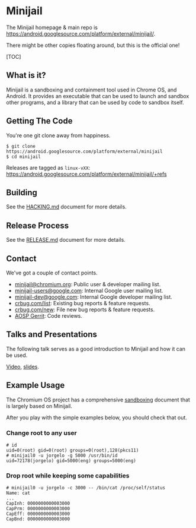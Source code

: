 # Minijail

The Minijail homepage & main repo is
https://android.googlesource.com/platform/external/minijail/.

There might be other copies floating around, but this is the official one!

[TOC]

## What is it?

Minijail is a sandboxing and containment tool used in Chrome OS, and Android.
It provides an executable that can be used to launch and sandbox other programs,
and a library that can be used by code to sandbox itself.

## Getting The Code

You're one git clone away from happiness.

```
$ git clone https://android.googlesource.com/platform/external/minijail
$ cd minijail
```

Releases are tagged as `linux-vXX`:
https://android.googlesource.com/platform/external/minijail/+refs

## Building

See the [HACKING.md](./HACKING.md) document for more details.

## Release Process

See the [RELEASE.md](./RELEASE.md) document for more details.

## Contact

We've got a couple of contact points.

* [minijail@chromium.org]: Public user & developer mailing list.
* [minijail-users@google.com]: Internal Google user mailing list.
* [minijail-dev@google.com]: Internal Google developer mailing list.
* [crbug.com/list]: Existing bug reports & feature requests.
* [crbug.com/new]: File new bug reports & feature requests.
* [AOSP Gerrit]: Code reviews.

[minijail@chromium.org]: https://groups.google.com/a/chromium.org/forum/#!forum/minijail
[minijail-users@google.com]: https://groups.google.com/a/google.com/forum/#!forum/minijail-users
[minijail-dev@google.com]: https://groups.google.com/a/google.com/forum/#!forum/minijail-dev
[crbug.com/list]: https://crbug.com/?q=component:OS>Systems>Minijail
[crbug.com/new]: https://bugs.chromium.org/p/chromium/issues/entry?components=OS>Systems>Minijail
[AOSP Gerrit]: https://android-review.googlesource.com/q/project:platform/external/minijail

## Talks and Presentations

The following talk serves as a good introduction to Minijail and how it can be used.

[Video](https://drive.google.com/file/d/0BwPS_JpKyELWZTFBcTVsa1hhYjA/preview),
[slides](https://docs.google.com/presentation/d/1r6LpvDZtYrsl7ryOV4HtpUR-phfCLRL6PA-chcL1Kno/present).

## Example Usage

The Chromium OS project has a comprehensive
[sandboxing](https://chromium.googlesource.com/chromiumos/docs/+/master/sandboxing.md)
document that is largely based on Minijail.

After you play with the simple examples below, you should check that out.

### Change root to any user

```
# id
uid=0(root) gid=0(root) groups=0(root),128(pkcs11)
# minijail0 -u jorgelo -g 5000 /usr/bin/id
uid=72178(jorgelo) gid=5000(eng) groups=5000(eng)
```

### Drop root while keeping some capabilities

```
# minijail0 -u jorgelo -c 3000 -- /bin/cat /proc/self/status
Name: cat
...
CapInh: 0000000000003000
CapPrm: 0000000000003000
CapEff: 0000000000003000
CapBnd: 0000000000003000
```
